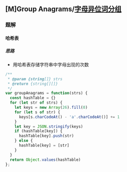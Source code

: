 ## [M]Group Anagrams/[字母异位词分组](https://leetcode-cn.com/problems/group-anagrams/)

### 题解
#### 哈希表
##### 思路
+ 用哈希表存储字符串中字母出现的次数

```js
/**
 * @param {string[]} strs
 * @return {string[][]}
 */
var groupAnagrams = function(strs) {
  const hashTable = {}
  for (let str of strs) {
    let keys = new Array(26).fill(0)
    for (let s of str) {
      keys[s.charCodeAt() - 'a'.charCodeAt()] += 1
    }
    let key = JSON.stringify(keys)
    if (hashTable[key]) {
      hashTable[key].push(str)
    } else {
      hashTable[key] = [str]
    }
  }
  return Object.values(hashTable)
};
```